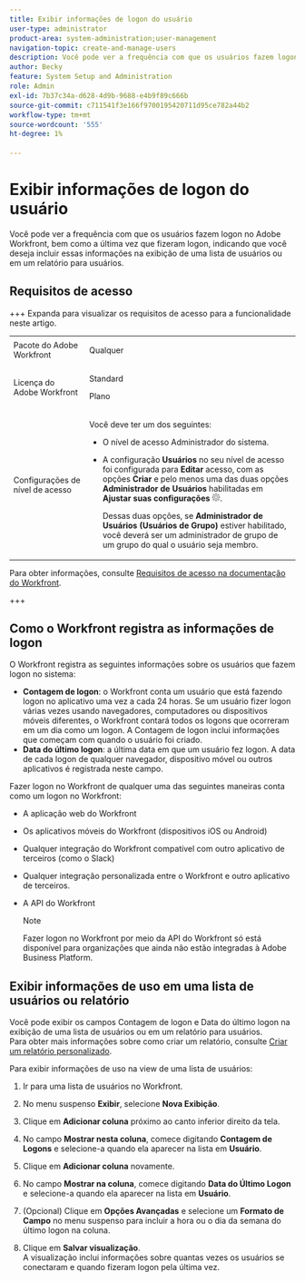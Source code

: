 ```yaml
---
title: Exibir informações de logon do usuário
user-type: administrator
product-area: system-administration;user-management
navigation-topic: create-and-manage-users
description: Você pode ver a frequência com que os usuários fazem logon no Workfront, bem como a última vez que fizeram logon, indicando que você deseja incluir essas informações na exibição de uma lista de usuários ou em um relatório para usuários.
author: Becky
feature: System Setup and Administration
role: Admin
exl-id: 7b37c34a-d628-4d9b-9688-e4b9f89c666b
source-git-commit: c711541f3e166f9700195420711d95ce782a44b2
workflow-type: tm+mt
source-wordcount: '555'
ht-degree: 1%

---
```


# Exibir informações de logon do usuário

Você pode ver a frequência com que os usuários fazem logon no Adobe Workfront, bem como a última vez que fizeram logon, indicando que você deseja incluir essas informações na exibição de uma lista de usuários ou em um relatório para usuários.

## Requisitos de acesso

+++ Expanda para visualizar os requisitos de acesso para a funcionalidade neste artigo.

<table style="table-layout:auto"> 
 <col> 
 <col> 
 <tbody> 
  <tr> 
   <td>Pacote do Adobe Workfront</td> 
   <td><p>Qualquer</p></td> 
  </tr> 
  <tr> 
   <td>Licença do Adobe Workfront</td> 
   <td><p>Standard</p><p>Plano</p></td> 
  </tr> 
  <tr> 
   <td>Configurações de nível de acesso</td> 
   <td> <p>Você deve ter um dos seguintes:</p> 
    <ul> 
     <li> <p>O nível de acesso Administrador do sistema. </li> 
     <li> <p>A configuração <b>Usuários</b> no seu nível de acesso foi configurada para <b>Editar</b> acesso, com as opções <b>Criar</b> e pelo menos uma das duas opções <b>Administrador de Usuários</b> habilitadas em <b>Ajustar suas configurações</b> <img src="assets/gear-icon-in-access-levels.png">. </p> <p>Dessas duas opções, se <b>Administrador de Usuários (Usuários de Grupo)</b> estiver habilitado, você deverá ser um administrador de grupo de um grupo do qual o usuário seja membro.</p> </li> 
    </ul> </td> 
  </tr> 
 </tbody> 
</table>

Para obter informações, consulte [Requisitos de acesso na documentação do Workfront](/help/quicksilver/administration-and-setup/add-users/access-levels-and-object-permissions/access-level-requirements-in-documentation.md).

+++

## Como o Workfront registra as informações de logon

O Workfront registra as seguintes informações sobre os usuários que fazem logon no sistema:

* **Contagem de logon**: o Workfront conta um usuário que está fazendo logon no aplicativo uma vez a cada 24 horas. Se um usuário fizer logon várias vezes usando navegadores, computadores ou dispositivos móveis diferentes, o Workfront contará todos os logons que ocorreram em um dia como um logon. A Contagem de logon inclui informações que começam com quando o usuário foi criado.
* **Data do último logon**: a última data em que um usuário fez logon. A data de cada logon de qualquer navegador, dispositivo móvel ou outros aplicativos é registrada neste campo.

Fazer logon no Workfront de qualquer uma das seguintes maneiras conta como um logon no Workfront:

* A aplicação web do Workfront
* Os aplicativos móveis do Workfront (dispositivos iOS ou Android)
* Qualquer integração do Workfront compatível com outro aplicativo de terceiros (como o Slack)
* Qualquer integração personalizada entre o Workfront e outro aplicativo de terceiros.
* A API do Workfront

  >[!NOTE]
  >
  >Fazer logon no Workfront por meio da API do Workfront só está disponível para organizações que ainda não estão integradas à Adobe Business Platform.

## Exibir informações de uso em uma lista de usuários ou relatório

Você pode exibir os campos Contagem de logon e Data do último logon na exibição de uma lista de usuários ou em um relatório para usuários.\
Para obter mais informações sobre como criar um relatório, consulte [Criar um relatório personalizado](../../../reports-and-dashboards/reports/creating-and-managing-reports/create-custom-report.md).

Para exibir informações de uso na view de uma lista de usuários:

1. Ir para uma lista de usuários no Workfront.
1. No menu suspenso **Exibir**, selecione **Nova Exibição**.

1. Clique em **Adicionar coluna** próximo ao canto inferior direito da tela.
1. No campo **Mostrar nesta coluna**, comece digitando **Contagem de Logons** e selecione-a quando ela aparecer na lista em **Usuário**.

1. Clique em **Adicionar coluna** novamente.
1. No campo **Mostrar na coluna**, comece digitando **Data do Último Logon** e selecione-a quando ela aparecer na lista em **Usuário**.

1. (Opcional) Clique em **Opções Avançadas** e selecione um **Formato de Campo** no menu suspenso para incluir a hora ou o dia da semana do último logon na coluna.

1. Clique em **Salvar visualização**.\
   A visualização inclui informações sobre quantas vezes os usuários se conectaram e quando fizeram logon pela última vez.
